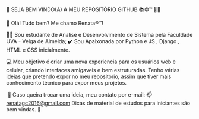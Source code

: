 📌 SEJA BEM VINDO(A) A MEU REPOSITÓRIO GITHUB ​📚​​​©️​​™️​ 🏳️‍🌈​
 
👋 Olá! Tudo bem?  Me chamo Renata®️​™️! 

👩‍🎓​ Sou estudante de Analise e Desenvolvimento de Sistema pela Faculdade UVA - Veiga de Almeida;
​✔️ Sou Apaixonada por Python e JS , Django , HTML e CSS inicialmente.

💻​​ Meu objetivo é criar uma nova experiencia para os usuários web e celular,  criando interfaces   amigaveis e bem estruturadas.
      Tenho várias ideias que pretendo expor no meu repositorio, assim que tiver mais conhecimento técnico para expor meus projetos. 

​ 👊 Caso queira trocar uma ideia, meu contato por e-mail: 📫 renatagc2016@gmail.com 
       Dicas de material de estudos para iniciantes são bem vindas. 💙​
